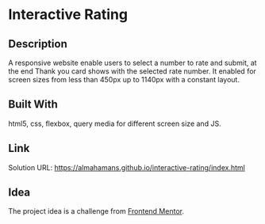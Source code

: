 # Interactive Rating
## Description
A responsive website enable users to select a number to rate and submit, at the end Thank you card shows with the selected rate number.
It enabled for screen sizes from less than 450px up to 1140px with a constant layout.

## Built With
html5, css, flexbox, query media for different screen size and JS.

## Link
Solution URL: https://almahamans.github.io/interactive-rating/index.html

## Idea
The project idea is a challenge from [Frontend Mentor](https://www.frontendmentor.io/challenges/interactive-rating-component-koxpeBUmI).
